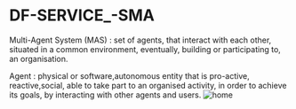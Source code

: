 # DF-SERVICE_-SMA

Multi-Agent System (MAS) : set of agents, that interact with each
other, situated in a common environment, eventually, building or
participating to, an organisation. 

Agent : physical or software,autonomous entity that is pro-active, reactive,social, able to take part to an organised activity, in order to achieve its goals,  by interacting with
other agents and users. 
![home](https://github.com/HAMZA12337/DF-SERVICE_-SMA/assets/66895798/4445e88a-ab20-4611-932c-24ad848af147)
